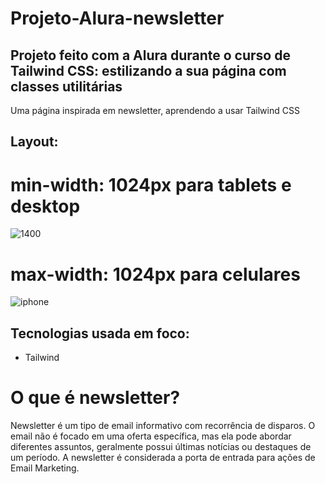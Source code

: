 # Projeto-Alura-newsletter
## Projeto feito com a Alura durante o curso de Tailwind CSS: estilizando a sua página com classes utilitárias
<p align="start">Uma página inspirada em newsletter, aprendendo a usar Tailwind CSS </p>

## Layout:
# min-width: 1024px para tablets e desktop
![1400](https://github.com/GabrielVictorP/Projeto-Alura-newsletter/assets/133161909/b2566264-79a2-4703-ad66-1625d9b33aae)
# max-width: 1024px para celulares
![iphone](https://github.com/GabrielVictorP/Projeto-Alura-newsletter/assets/133161909/ba35b008-579c-4000-8e1a-f1a8f9f000f4)

## Tecnologias usada em foco:
* Tailwind

# O que é newsletter?
Newsletter é um tipo de email informativo com recorrência de disparos. O email não é focado em uma oferta específica, mas ela pode abordar diferentes assuntos, geralmente possui últimas notícias ou destaques de um período. A newsletter é considerada a porta de entrada para ações de Email Marketing.

